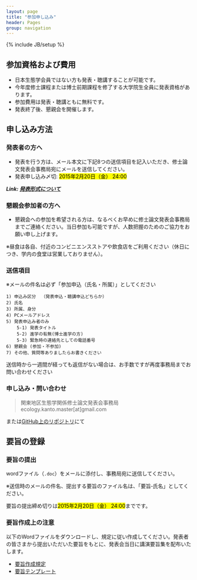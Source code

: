 ```yaml
---
layout: page
title: "参加申し込み"
header: Pages
group: navigation
---
```

{% include JB/setup %}

## 参加資格および費用

* 日本生態学会員ではない方も発表・聴講することが可能です。
* 今年度修士課程または博士前期課程を修了する大学院生全員に発表資格があります。
* 参加費用は発表・聴講ともに無料です。
* 発表終了後、懇親会を開催します。

## 申し込み方法

### 発表者の方へ

* 発表を行う方は、メール本文に下記8つの送信項目を記入いただき、修士論文発表会事務局宛にメールを送信してください。
* 発表申し込み〆切: <mark>2015年2月20日（金） 24:00</mark>

***Link: [発表形式について](presentation.html)***

### 懇親会参加者の方へ

* 懇親会への参加を希望される方は、なるべくお早めに修士論文発表会事務局までご連絡ください。当日参加も可能ですが、人数把握のためのご協力をお願い申し上げます。

※昼食は各自、付近のコンビニエンスストアや飲食店をご利用ください（休日につき、学内の食堂は営業しておりません）。

### 送信項目

※メールの件名は必ず「参加申込（氏名・所属）」としてください

	1) 申込み区分  （発表申込・聴講申込どちらか）
	2) 氏名
	3) 所属、身分
	4) PCメールアドレス
	5) 発表申込み者のみ
		5-1) 発表タイトル
		5-2) 進学の有無(博士進学の方)
		5-3) 緊急時の連絡先としての電話番号
	6) 懇親会 (参加・不参加)
	7) その他、質問等ありましたらお書きください

送信時から一週間が経っても返信がない場合は、お手数ですが再度事務局までお問い合わせください

### 申し込み・問い合わせ

> 関東地区生態学関係修士論文発表会事務局
> ecology.kanto.master[at]gmail.com

または[GitHub上のリポジトリ](https://github.com/esj-kantomaster/esj-kantomaster.github.io/issues)にて

## 要旨の登録

### 要旨の提出

wordファイル（`.doc`）をメールに添付し、事務局宛に送信してください。

※送信時のメールの件名、提出する要旨のファイル名は、「要旨‐氏名」としてください。

要旨の提出締め切りは<mark>2015年2月20日（金） 24:00</mark>までです。

### 要旨作成上の注意

以下のWordファイルをダウンロードし、規定に従い作成してください。発表者の皆さまから提出いただいた要旨をもとに、発表会当日に講演要旨集を配布いたします。

* [要旨作成規定](https://www.dropbox.com/s/l8td3jtx24emp1x/Abstract-Form_kanto2015.doc?dl=0)
* [要旨テンプレート](https://www.dropbox.com/s/2t7jfavutiwnoub/Abstract-Template_kanto2015.doc?dl=0)